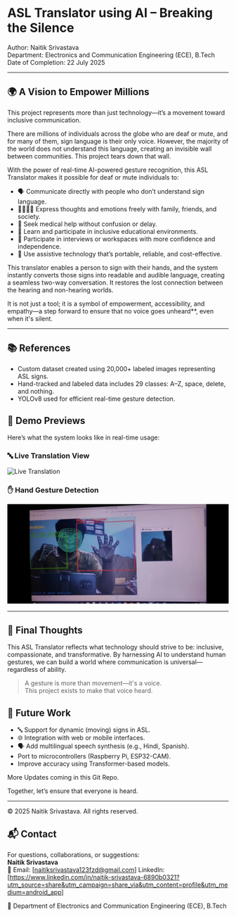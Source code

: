 # ASL Translator using AI – Breaking the Silence

Author: Naitik Srivastava  
Department: Electronics and Communication Engineering (ECE), B.Tech  
Date of Completion: 22 July 2025

---

## 🌍 A Vision to Empower Millions

This project represents more than just technology—it’s a movement toward inclusive communication.

There are millions of individuals across the globe who are deaf or mute, and for many of them, sign language is their only voice. However, the majority of the world does not understand this language, creating an invisible wall between communities. This project tears down that wall.

With the power of real-time AI-powered gesture recognition, this ASL Translator makes it possible for deaf or mute individuals to:

- 🗣️ Communicate directly with people who don’t understand sign language.
- 👨‍👩‍👧‍👦 Express thoughts and emotions freely with family, friends, and society.
- 🏥 Seek medical help without confusion or delay.
- 🏫 Learn and participate in inclusive educational environments.
- 💼 Participate in interviews or workspaces with more confidence and independence.
- 📱 Use assistive technology that’s portable, reliable, and cost-effective.

This translator enables a person to sign with their hands, and the system instantly converts those signs into readable and audible language, creating a seamless two-way conversation. It restores the lost connection between the hearing and non-hearing worlds.

It is not just a tool; it is a symbol of empowerment, accessibility, and empathy—a step forward to ensure that no voice goes unheard**, even when it's silent.

---

## 📚 References

- Custom dataset created using 20,000+ labeled images representing ASL signs.
- Hand-tracked and labeled data includes 29 classes: A–Z, space, delete, and nothing.
- YOLOv8 used for efficient real-time gesture detection.



## 📸 Demo Previews

Here’s what the system looks like in real-time usage:

### 🔤 Live Translation View  
![Live Translation](media_for_Demo/Demo_Asl.gif)

### ✋ Hand Gesture Detection  
![Gesture Recognition](media_for_Demo/Screenshot_2025-07-27-18-45-17-221_com.google.android.apps.photos.jpg)




---

## 🙏 Final Thoughts

This ASL Translator reflects what technology should strive to be: inclusive, compassionate, and transformative. By harnessing AI to understand human gestures, we can build a world where communication is universal—regardless of ability.

> A gesture is more than movement—it's a voice.  
> This project exists to make that voice heard.  




## 🚧 Future Work
- 🔤 Support for dynamic (moving) signs in ASL.
- 🌐 Integration with web or mobile interfaces.
- 🗣️ Add multilingual speech synthesis (e.g., Hindi, Spanish).
-  Port to microcontrollers (Raspberry Pi, ESP32-CAM).
-  Improve accuracy using Transformer-based models.


More Updates coming in this Git Repo.

Together, let’s ensure that everyone is heard.


---

© 2025 Naitik Srivastava. All rights reserved.




## 📬 Contact
For questions, collaborations, or suggestions:  
**Naitik Srivastava**  
📧 Email: [naitiksrivastava123fzd@gmail.com] 
   LinkedIn:  [https://www.linkedin.com/in/naitik-srivastava-6890b0321?utm_source=share&utm_campaign=share_via&utm_content=profile&utm_medium=android_app]

📍 Department of Electronics and Communication Engineering (ECE), B.Tech
